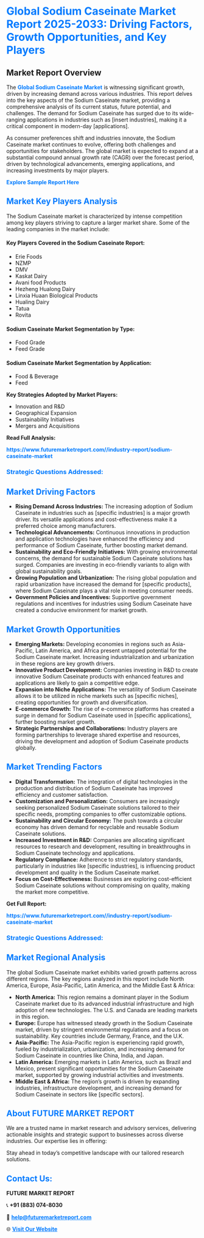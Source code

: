 <h1 style="color: #007BFF;">Global Sodium Caseinate Market Report 2025-2033: Driving Factors, Growth Opportunities, and Key Players</h1>

<section id="overview">
<h2>Market Report Overview</h2>
<p>The <a href="https://www.futuremarketreport.com//industry-report/sodium-caseinate-market" style="color: #007BFF; text-decoration: none;"><strong>Global Sodium Caseinate Market</strong></a> is witnessing significant growth, driven by increasing demand across various industries. This report delves into the key aspects of the Sodium Caseinate market, providing a comprehensive analysis of its current status, future potential, and challenges. The demand for Sodium Caseinate has surged due to its wide-ranging applications in industries such as [insert industries], making it a critical component in modern-day [applications].</p>
<p>As consumer preferences shift and industries innovate, the Sodium Caseinate market continues to evolve, offering both challenges and opportunities for stakeholders. The global market is expected to expand at a substantial compound annual growth rate (CAGR) over the forecast period, driven by technological advancements, emerging applications, and increasing investments by major players.</p>
</section>

<section id="overview">
<p><a href="https://www.futuremarketreport.com//request-sample/reportId=46924" style="color: #007BFF; text-decoration: none;"><strong>Explore Sample Report Here</strong></a></p>
</section>

<section id="key-players">
<h2 style="color: #007BFF;">Market Key Players Analysis</h2>
<p>The Sodium Caseinate market is characterized by intense competition among key players striving to capture a larger market share. Some of the leading companies in the market include:</p>
<h4>Key Players Covered in the Sodium Caseinate Report:</h4>
<ul><li>Erie Foods</li><li>NZMP</li><li>DMV</li><li>Kaskat Dairy</li><li>Avani food Products</li><li>Hezheng Hualong Dairy</li><li>Linxia Huaan Biological Products</li><li>Hualing Dairy</li><li>Tatua</li><li>Rovita</li></ul>
<h4>Sodium Caseinate Market Segmentation by Type:</h4>
<ul><li>Food Grade</li><li>Feed Grade</li></ul>

<h4>Sodium Caseinate Market Segmentation by Application:</h4>
<ul><li>Food &amp; Beverage</li><li>Feed</li></ul>
<p><strong>Key Strategies Adopted by Market Players:</strong></p>
<ul>
<li>Innovation and R&D</li>
<li>Geographical Expansion</li>
<li>Sustainability Initiatives</li>
<li>Mergers and Acquisitions</li>
</ul>
</section>

<section>
<p><strong>Read Full Analysis: </strong></p><a href="https://www.futuremarketreport.com//industry-report/sodium-caseinate-market" style="color: #007BFF; text-decoration: none;"><strong>https://www.futuremarketreport.com//industry-report/sodium-caseinate-market</strong></a>
<h3 style="color: #007BFF;">Strategic Questions Addressed:</h3>
</section>

<section id="driving-factors">
<h2 style="color: #007BFF;">Market Driving Factors</h2>
<ul>
<li><strong>Rising Demand Across Industries:</strong> The increasing adoption of Sodium Caseinate in industries such as [specific industries] is a major growth driver. Its versatile applications and cost-effectiveness make it a preferred choice among manufacturers.</li>
<li><strong>Technological Advancements:</strong> Continuous innovations in production and application technologies have enhanced the efficiency and performance of Sodium Caseinate, further boosting market demand.</li>
<li><strong>Sustainability and Eco-Friendly Initiatives:</strong> With growing environmental concerns, the demand for sustainable Sodium Caseinate solutions has surged. Companies are investing in eco-friendly variants to align with global sustainability goals.</li>
<li><strong>Growing Population and Urbanization:</strong> The rising global population and rapid urbanization have increased the demand for [specific products], where Sodium Caseinate plays a vital role in meeting consumer needs.</li>
<li><strong>Government Policies and Incentives:</strong> Supportive government regulations and incentives for industries using Sodium Caseinate have created a conducive environment for market growth.</li>
</ul>
</section>

<section id="growth-opportunities">
<h2 style="color: #007BFF;">Market Growth Opportunities</h2>
<ul>
<li><strong>Emerging Markets:</strong> Developing economies in regions such as Asia-Pacific, Latin America, and Africa present untapped potential for the Sodium Caseinate market. Increasing industrialization and urbanization in these regions are key growth drivers.</li>
<li><strong>Innovative Product Development:</strong> Companies investing in R&D to create innovative Sodium Caseinate products with enhanced features and applications are likely to gain a competitive edge.</li>
<li><strong>Expansion into Niche Applications:</strong> The versatility of Sodium Caseinate allows it to be utilized in niche markets such as [specific niches], creating opportunities for growth and diversification.</li>
<li><strong>E-commerce Growth:</strong> The rise of e-commerce platforms has created a surge in demand for Sodium Caseinate used in [specific applications], further boosting market growth.</li>
<li><strong>Strategic Partnerships and Collaborations:</strong> Industry players are forming partnerships to leverage shared expertise and resources, driving the development and adoption of Sodium Caseinate products globally.</li>
</ul>
</section>

<section id="trending-factors">
<h2 style="color: #007BFF;">Market Trending Factors</h2>
<ul>
<li><strong>Digital Transformation:</strong> The integration of digital technologies in the production and distribution of Sodium Caseinate has improved efficiency and customer satisfaction.</li>
<li><strong>Customization and Personalization:</strong> Consumers are increasingly seeking personalized Sodium Caseinate solutions tailored to their specific needs, prompting companies to offer customizable options.</li>
<li><strong>Sustainability and Circular Economy:</strong> The push towards a circular economy has driven demand for recyclable and reusable Sodium Caseinate solutions.</li>
<li><strong>Increased Investment in R&D:</strong> Companies are allocating significant resources to research and development, resulting in breakthroughs in Sodium Caseinate technology and applications.</li>
<li><strong>Regulatory Compliance:</strong> Adherence to strict regulatory standards, particularly in industries like [specific industries], is influencing product development and quality in the Sodium Caseinate market.</li>
<li><strong>Focus on Cost-Effectiveness:</strong> Businesses are exploring cost-efficient Sodium Caseinate solutions without compromising on quality, making the market more competitive.</li>
</ul>
</section>

<section>
<p><strong>Get Full Report: </strong></p><a href="https://www.futuremarketreport.com//industry-report/sodium-caseinate-market" style="color: #007BFF; text-decoration: none;"><strong>https://www.futuremarketreport.com//industry-report/sodium-caseinate-market</strong></a>
<h3 style="color: #007BFF;">Strategic Questions Addressed:</h3>
</section>


<section id="regional-analysis">
<h2 style="color: #007BFF;">Market Regional Analysis</h2>
<p>The global Sodium Caseinate market exhibits varied growth patterns across different regions. The key regions analyzed in this report include North America, Europe, Asia-Pacific, Latin America, and the Middle East & Africa:</p>
<ul>
<li><strong>North America:</strong> This region remains a dominant player in the Sodium Caseinate market due to its advanced industrial infrastructure and high adoption of new technologies. The U.S. and Canada are leading markets in this region.</li>
<li><strong>Europe:</strong> Europe has witnessed steady growth in the Sodium Caseinate market, driven by stringent environmental regulations and a focus on sustainability. Key countries include Germany, France, and the U.K.</li>
<li><strong>Asia-Pacific:</strong> The Asia-Pacific region is experiencing rapid growth, fueled by industrialization, urbanization, and increasing demand for Sodium Caseinate in countries like China, India, and Japan.</li>
<li><strong>Latin America:</strong> Emerging markets in Latin America, such as Brazil and Mexico, present significant opportunities for the Sodium Caseinate market, supported by growing industrial activities and investments.</li>
<li><strong>Middle East & Africa:</strong> The region’s growth is driven by expanding industries, infrastructure development, and increasing demand for Sodium Caseinate in sectors like [specific sectors].</li>
</ul>
</section>

<footer>
<h2 style="color: #007BFF;">About FUTURE MARKET REPORT</h2>
<p>We are a trusted name in market research and advisory services, delivering actionable insights and strategic support to businesses across diverse industries. Our expertise lies in offering:</p>

<p>Stay ahead in today’s competitive landscape with our tailored research solutions.</p>

<h2 style="color: #007BFF;">Contact Us:</h2>
<p><strong>FUTURE MARKET REPORT</strong></p>
<p>📞 <strong>+91 (883) 074-8030</strong></p>
<p>📧 <strong><a href="mailto:help@futuremarketreport.com" style="color: #007BFF;">help@futuremarketreport.com</a></strong></p>
<p>🌐 <strong><a href="https://www.futuremarketreport.com/" style="color: #007BFF;">Visit Our Website</a></strong></p>
</footer>